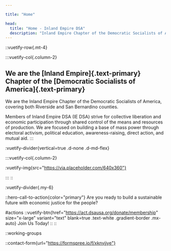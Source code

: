 ```yaml
---

title: "Home"

head:
  title: "Home - Inland Empire DSA"
  description: "Inland Empire Chapter of the Democratic Socialists of America, covering both Riverside and San Bernardino counties."
---
```


::vuetify-row{.mt-4}

:::vuetify-col{.column-2}
## We are the [Inland Empire]{.text-primary} Chapter of the [Democratic Socialists of America]{.text-primary}

We are the Inland Empire Chapter of the Democratic Socialists of America, covering both Riverside and San Bernardino counties.

Members of Inland Empire DSA (IE DSA) strive for collective liberation and economic participation through shared control of the means and resources of production. We are focused on building a base of mass power through electoral activism, political education, awareness-raising, direct action, and mutual aid. 
:::

  :vuetify-divider{vertical=true .d-none .d-md-flex}

:::vuetify-col{.column-2}

  :vuetify-img{src="https://via.placeholder.com/640x360"}

:::
::

:vuetify-divider{.my-6}

::hero-call-to-action{color="primary"}
Are you ready to build a sustainable future with economic justice for the people?

#actions
  ::vuetify-btn{href="https://act.dsausa.org/donate/membership" size="x-large" variant="text" blank=true .text-white .gradient-border .mx-auto}
  Join Us Today!
  ::
::

::working-groups

::contact-form{url="https://formspree.io/f/xknvjjye"}